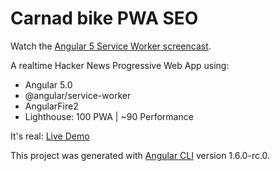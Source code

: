 # Carnad bike PWA SEO

Watch the [Angular 5 Service Worker screencast](https://angularfirebase.com/lessons/hnpwa-angular-5-progressive-web-app-service-worker-tutorial/). 

A realtime Hacker News Progressive Web App using: 

- Angular 5.0 
- @angular/service-worker 
- AngularFire2
- Lighthouse: 100 PWA  | ~90 Performance

It's real: [Live Demo](https://hnpwa-cbf63.firebaseapp.com/)

This project was generated with [Angular CLI](https://github.com/angular/angular-cli) version 1.6.0-rc.0.
